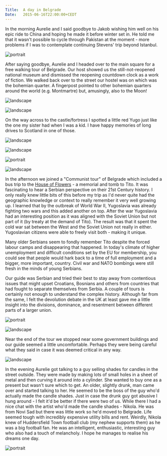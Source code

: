 ```yaml
---
Title:	A day in Belgrade
Date:	2015-06-16T22:00:00+CEDT
---
```


In the morning Aurelie and I said goodbye to Jakob wishing him well on his epic ride to China and hoping he made it before winter set in. He told me that it wasn't possible to cycle through Pakistan at the moment - more problems if I was to contemplate continuing Stevens' trip beyond Istanbul.

![portrait](https://farm1.staticflickr.com/551/19447628942_0c666c1e5c.jpg "Jakob with his full set of Ortleib panniers heading to China")

After saying goodbye, Aurelie and I headed over to the main square for a free walking tour of Belgrade. Our host showed us the still-not-reopened national museum and dismissed the reopening countdown clock as a work of fiction. We walked back over to the street our hostel was on which was the bohemian quarter. A fingerpost pointed to other bohemian quarters around the world (e.g. Montmartre) but, amusingly, also to the Moon!

![landscape](https://farm1.staticflickr.com/310/18831456234_d97336b588.jpg "Belgrade free walking tour")

![landscape](https://farm1.staticflickr.com/320/19267818259_f5d332038d.jpg "Directions to bohemian quarters and the Moon")

On the way across to the castle/fortress I spotted a little red Yugo just like the one my sister had when I was a kid. I have happy memories of long drives to Scotland in one of those.

![landscape](https://farm1.staticflickr.com/291/19266399630_39eed4144d.jpg "Little red Yugo")

![landscape](https://farm1.staticflickr.com/508/18833359823_306bf8277d.jpg "Chess in the park at the castle/fortress")

![portrait](https://farm1.staticflickr.com/496/19266425200_f13897d2ee.jpg "Kristina - walking tour guide")

![landscape](https://farm1.staticflickr.com/346/19447671612_df68ff63ec.jpg "Red umbrellas")

In the afternoon we joined a "Communist tour" of Belgrade which included a bus trip to the [House of Flowers](https://en.wikipedia.org/wiki/House_of_Flowers_%28mausoleum%29) - a memorial and tomb to Tito. It was fascinating to hear a Serbian perspective on their 21st Century history. I only really knew little bits of this before my trip as I'd never quite had the geographic knowledge or context to really remember it very well growing up. I learned that by the outbreak of World War II, Yugoslavia was already fighting two wars and this added another on top. After the war Yugoslavia had an interesting position as it was aligned with the Soviet Union but not part of it (by treaty at the demand of Tito). The result was that it spent the cold war sat between the West and the Soviet Union not really in either. Yugoslavian citizens were able to freely visit both - making it unique.

Many older Serbians seem to fondly remember Tito despite the forced labour camps and disappearing that happened. In today's climate of higher unemployment and difficult conditions set by the EU for membership, you could see that people would hark back to a time of full employment and a bigger, more important, country. Civil war and NATO bombings were still fresh in the minds of young Serbians.

Our guide was Serbian and tried their best to stay away from contentious issues that might upset Croatians, Bosnians and others from countries that had fought to separate themselves from Serbia. A couple of tours is certainly not enough to understand the complex history. Although far from the same, I felt the devolution debate in the UK at least gave me a little insight into the divisions, dominance, and resentment between different parts of a larger union.

![portrait](https://farm1.staticflickr.com/457/19427928376_44627de651.jpg "Communist-era 'Relays of Youth' given as presents to Tito after being used a bit like Olympic torches.")

![landscape](https://farm1.staticflickr.com/553/18831515524_dcd388bdc0.jpg "Nato bombing in Belgrade")

Near the end of the tour we stopped near some government buildings and our guide seemed a little uncomfortable. Perhaps they were being careful what they said in case it was deemed critical in any way.

![landscape](https://farm1.staticflickr.com/351/19266452330_efd678a699.jpg "Serbian Parliament")

In the evening Aurelie got talking to a guy selling shades for candles in the street outside. They were made by making lots of small holes in a sheet of metal and then curving it around into a cylinder. She wanted to buy one as a present but wasn't sure which to get. An older, slightly drunk, man came over and started talking to her. He seemed to be the boss of the guy who'd actually made the candle shades. Just in case the drunk guy got abusive I hung around - I felt it'd be better if there were two of us. While there I had a nice chat with the artist who'd made the candle shades - Nikola. He was from Novi Sad but there was little work so he'd moved to Belgrade. Life seemed tough with incredibly expensive utility bills and rent. Weirdly, Nikola knew of Huddersfield Town football club (my nephew supports them) as he was a big football fan. He was an intelligent, enthusiastic, interesting guy who also had a touch of melancholy. I hope he manages to realise his dreams one day.

![portrait](https://farm1.staticflickr.com/379/19427952396_8a357aa644.jpg "Nikola")